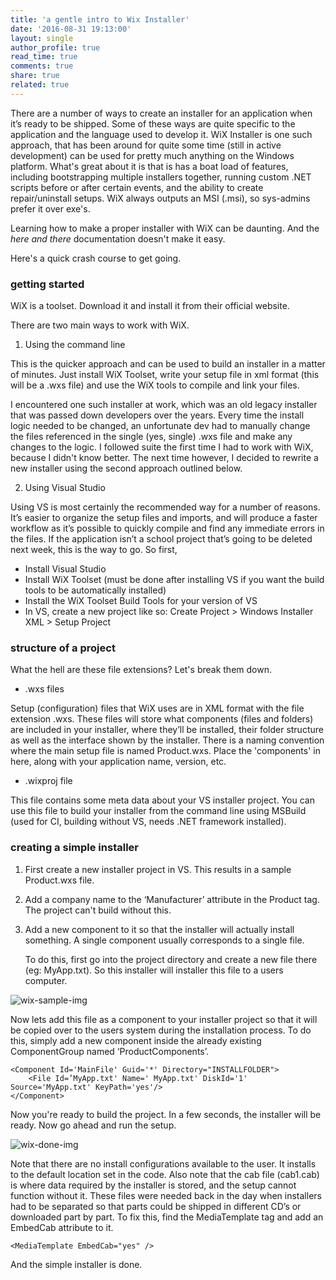 ```yaml
---
title: 'a gentle intro to Wix Installer'
date: '2016-08-31 19:13:00'
layout: single
author_profile: true
read_time: true
comments: true
share: true
related: true
---
```


There are a number of ways to create an installer for an application when it’s ready to be shipped. Some of these ways are quite specific to the application and the language used to develop it. WiX Installer is one such approach, that has been around for quite some time (still in active development) can be used for pretty much anything on the Windows platform. What's great about it is that is has a boat load of features, including bootstrapping multiple installers together, running custom .NET scripts before or after certain events, and the ability to create repair/uninstall setups. WiX always outputs an MSI (.msi), so sys-admins prefer it over exe's. 

Learning how to make a proper installer with WiX can be daunting. And the *here and there* documentation doesn't make it easy.

Here's a quick crash course to get going.



### getting started



WiX is a toolset. Download it and install it from their official website. 

There are two main ways to work with WiX.



1. Using the command line

This is the quicker approach and can be used to build an installer in a matter of minutes. Just install WiX Toolset, write your setup file in xml format (this will be a .wxs file) and use the WiX tools to compile and link your files. 

I encountered one such installer at work, which was an old legacy installer that was passed down developers over the years. Every time the install logic needed to be changed, an unfortunate dev had to manually change the files referenced in the single (yes, single) .wxs file and make any changes to the logic. I followed suite the first time I had to work with WiX, because I didn't know better. The next time however, I decided to rewrite a new installer using the second approach outlined below. 



2. Using Visual Studio

Using VS is most certainly the recommended way for a number of reasons. It’s easier to organize the setup files and imports, and will produce a faster workflow as it’s possible to quickly compile and find any immediate errors in the files. If the application isn’t a school project that’s going to be deleted next week, this is the way to go. So first,

- Install Visual Studio
- Install WiX Toolset (must be done after installing VS if you want the build tools to be automatically installed)
- Install the WiX Toolset Build Tools for your version of VS
- In VS, create a new project like so:  Create Project > Windows Installer XML > Setup Project




### structure of a project



What the hell are these file extensions? Let's break them down.

- .wxs files

Setup (configuration) files that WiX uses are in XML format with the file extension .wxs. These files will store what components (files and folders) are included in your installer, where they’ll be installed, their folder structure as well as the interface shown by the installer. There is a naming convention where the main setup file is named Product.wxs. Place the 'components' in here, along with your application name, version, etc.

- .wixproj file  

This file contains some meta data about your VS installer project. You can use this file to build your installer from the command line using MSBuild (used for CI, building without VS, needs .NET framework installed).



### creating a simple installer



1. First create a new installer project in VS. This results in a sample Product.wxs file.

2. Add a company name to the ‘Manufacturer’ attribute in the Product tag. The project can't build without this.

3. Add a new component to it so that the installer will actually install something. A single component usually corresponds to a single file. 

   To do this, first go into the project directory and create a new file there (eg: MyApp.txt). So this installer will installer this file to a users computer.

![wix-sample-img](http://uvinw.github.io/assets/images/2016-08-31-wix-sample.png)

Now lets add this file as a component to your installer project so that it will be copied over to the users system during the installation process. To do this, simply add a new component inside the already existing ComponentGroup named ‘ProductComponents’.

```
<Component Id='MainFile' Guid='*' Directory="INSTALLFOLDER">
    <File Id=’MyApp.txt' Name=' MyApp.txt' DiskId='1' Source='MyApp.txt' KeyPath='yes'/>
</Component>
```

Now you're ready to build the project. In a few seconds, the installer will be ready. Now go ahead and run the setup.

![wix-done-img](http://uvinw.github.io/assets/images/2016-08-31-wix-done.png)

Note that there are no install configurations available to the user. It installs to the default location set in the code. Also note that the cab file (cab1.cab) is where data required by the installer is stored, and the setup cannot function without it. These files were needed back in the day when installers had to be separated so that parts could be shipped in different CD’s or downloaded part by part. To fix this, find the MediaTemplate tag and add an EmbedCab attribute to it.

```
<MediaTemplate EmbedCab="yes" />
```

And the simple installer is done.